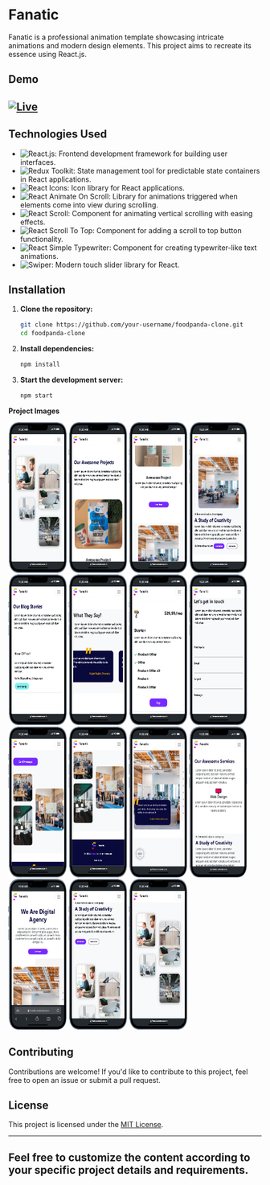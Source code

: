 # Fanatic

Fanatic is a professional animation template showcasing intricate animations and modern design elements. This project aims to recreate its essence using React.js.

## Demo

## [![Live](https://img.shields.io/badge/Live-Link-blue?style=for-the-badge&logo=netlify)](https://fanatic.onrender.com/)

## Technologies Used

- ![React.js](https://img.shields.io/badge/React-blue?style=for-the-badge&logo=react&logoColor=white): Frontend development framework for building user interfaces.
- ![Redux Toolkit](https://img.shields.io/badge/Redux_Toolkit-purple?style=for-the-badge&logo=redux&logoColor=white): State management tool for predictable state containers in React applications.
- ![React Icons](https://img.shields.io/badge/React_Icons-blueviolet?style=for-the-badge&logo=react&logoColor=white): Icon library for React applications.
- ![React Animate On Scroll](https://img.shields.io/badge/React_Animate_On_Scroll-lightgrey?style=for-the-badge&logo=react&logoColor=white): Library for animations triggered when elements come into view during scrolling.
- ![React Scroll](https://img.shields.io/badge/React_Scroll-green?style=for-the-badge&logo=react&logoColor=white): Component for animating vertical scrolling with easing effects.
- ![React Scroll To Top](https://img.shields.io/badge/React_Scroll_To_Top-green?style=for-the-badge&logo=react&logoColor=white): Component for adding a scroll to top button functionality.
- ![React Simple Typewriter](https://img.shields.io/badge/React_Simple_Typewriter-red?style=for-the-badge&logo=react&logoColor=white): Component for creating typewriter-like text animations.
- ![Swiper](https://img.shields.io/badge/Swiper-green?style=for-the-badge&logo=swiper&logoColor=white): Modern touch slider library for React.

## Installation

1. **Clone the repository:**

   ```bash
   git clone https://github.com/your-username/foodpanda-clone.git
   cd foodpanda-clone
   ```

2. **Install dependencies:**

   ```bash
   npm install
   ```

3. **Start the development server:**

   ```bash
   npm start
   ```

**Project Images**

<div class="d-flex">

<img src="./ShowCase/1.png"  width="23%" height="300px"  />
<img src="./ShowCase/2.png"  width="23%" height="300px"  />
<img src="./ShowCase/3.png"  width="23%" height="300px"  />
<img src="./ShowCase/4.png"  width="23%" height="300px"  />
<img src="./ShowCase/5.png"  width="23%" height="300px"  />
<img src="./ShowCase/6.png"  width="23%" height="300px"  />
<img src="./ShowCase/7.png"  width="23%" height="300px"  />
<img src="./ShowCase/8.png"  width="23%" height="300px"  />
<img src="./ShowCase/9.png"  width="23%" height="300px"  />
<img src="./ShowCase/10.png"  width="23%" height="300px"  />
<img src="./ShowCase/11.png"  width="23%" height="300px"  />
<img src="./ShowCase/12.png"  width="23%" height="300px"  />
<img src="./ShowCase/13.png"  width="23%" height="300px"  />
<img src="./ShowCase/14.png"  width="23%" height="300px"  />
<img src="./ShowCase/15.png"  width="23%" height="300px"  />

</div>

## Contributing

Contributions are welcome! If you'd like to contribute to this project, feel free to open an issue or submit a pull request.

## License

This project is licensed under the [MIT License](LICENSE).

---

## Feel free to customize the content according to your specific project details and requirements.
